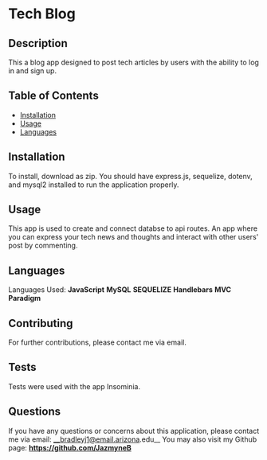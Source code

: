 # Tech Blog

  

  ## Description
  This a blog app designed to post tech articles by users with the ability to log in and sign up.

  ## Table of Contents
  * [Installation](#installation)
  * [Usage](#usage)
  * [Languages](#languages)
  
  ## Installation
  To install, download as zip. You should have express.js, sequelize, dotenv, and mysql2 installed to run the application properly.

  ## Usage
  This app is used to create and connect databse to api routes. An app where you can express your tech news and thoughts and interact with other users' post by commenting.

  ## Languages
  Languages Used: 
  __JavaScript__
  __MySQL__
  __SEQUELIZE__
  __Handlebars__
  __MVC Paradigm__
  
  ## Contributing
  For further contributions, please contact me via email.

  ## Tests
  Tests were used with the app Insominia.

  ## Questions
  If you have any questions or concerns about this application, please contact me via email: __bradleyj1@email.arizona.edu__ You may also visit my Github page: __https://github.com/JazmyneB__
